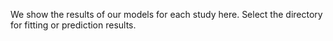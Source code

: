 We show the results of our models for each study here. Select the directory for fitting or prediction results.
